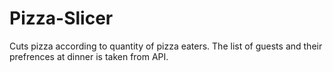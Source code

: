# Pizza-Slicer
Cuts pizza according to quantity of pizza eaters.
The list of guests and their prefrences  at dinner is taken from API. 

